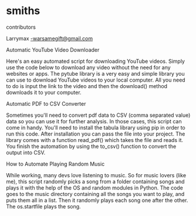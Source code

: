 # smiths 

contributors

Larrymax -warsamegift@gmail.com

Automatic YouTube Video Downloader

Here's an easy automated script for downloading YouTube videos. Simply use the code below to download any video without the need for any websites or apps.
The pytube library is a very easy and simple library you can use to download YouTube videos to your local computer. 
All you need to do is input the link to the video and then the download() method downloads it to your computer.

Automatic PDF to CSV Converter

Sometimes you'll need to convert pdf data to CSV (comma separated value) data so you can use it for further analysis. In those cases, this script can come in handy.
You'll need to install the tabula library using pip in order to run this code. After installation you can pass the file into your project.
The library comes with a function read_pdf() which takes the file and reads it.
You finish the automation by using the to_csv() function to convert the output into CSV.

How to Automate Playing Random Music

While working, many devs love listening to music. So for music lovers (like me), this script randomly picks a song from a folder containing songs and plays
it with the help of the OS and random modules in Python.
The code goes to the music directory containing all the songs you want to play, and puts them all in a list. Then it randomly plays each song one after the other.
The os.startfile plays the song. 

